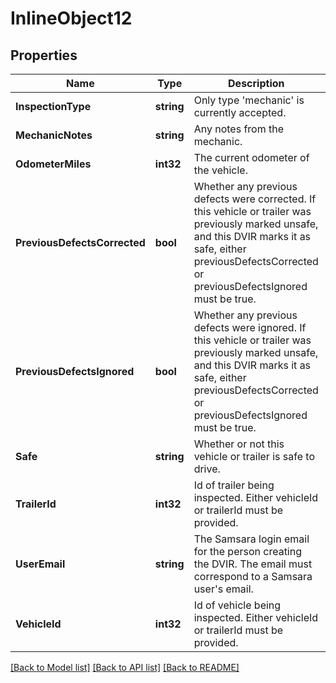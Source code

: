 # InlineObject12

## Properties
Name | Type | Description | Notes
------------ | ------------- | ------------- | -------------
**InspectionType** | **string** | Only type &#39;mechanic&#39; is currently accepted. | 
**MechanicNotes** | **string** | Any notes from the mechanic. | [optional] 
**OdometerMiles** | **int32** | The current odometer of the vehicle. | [optional] 
**PreviousDefectsCorrected** | **bool** | Whether any previous defects were corrected. If this vehicle or trailer was previously marked unsafe, and this DVIR marks it as safe, either previousDefectsCorrected or previousDefectsIgnored must be true. | [optional] 
**PreviousDefectsIgnored** | **bool** | Whether any previous defects were ignored. If this vehicle or trailer was previously marked unsafe, and this DVIR marks it as safe, either previousDefectsCorrected or previousDefectsIgnored must be true. | [optional] 
**Safe** | **string** | Whether or not this vehicle or trailer is safe to drive. | 
**TrailerId** | **int32** | Id of trailer being inspected. Either vehicleId or trailerId must be provided. | [optional] 
**UserEmail** | **string** | The Samsara login email for the person creating the DVIR. The email must correspond to a Samsara user&#39;s email. | 
**VehicleId** | **int32** | Id of vehicle being inspected. Either vehicleId or trailerId must be provided. | [optional] 

[[Back to Model list]](../README.md#documentation-for-models) [[Back to API list]](../README.md#documentation-for-api-endpoints) [[Back to README]](../README.md)


